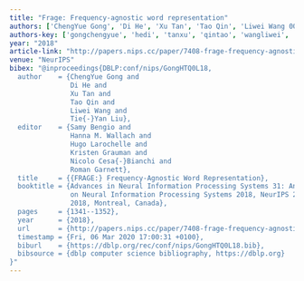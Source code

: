 ```yaml
---
title: "Frage: Frequency-agnostic word representation"
authors: ['ChengYue Gong', 'Di He', 'Xu Tan', 'Tao Qin', 'Liwei Wang 0001', 'Tie-Yan Liu']
authors-key: ['gongchengyue', 'hedi', 'tanxu', 'qintao', 'wangliwei', 'liutieyan']
year: "2018"
article-link: "http://papers.nips.cc/paper/7408-frage-frequency-agnostic-word-representation"
venue: "NeurIPS"
bibex: "@inproceedings{DBLP:conf/nips/GongHTQ0L18,
  author    = {ChengYue Gong and
               Di He and
               Xu Tan and
               Tao Qin and
               Liwei Wang and
               Tie{-}Yan Liu},
  editor    = {Samy Bengio and
               Hanna M. Wallach and
               Hugo Larochelle and
               Kristen Grauman and
               Nicolo Cesa{-}Bianchi and
               Roman Garnett},
  title     = {{FRAGE:} Frequency-Agnostic Word Representation},
  booktitle = {Advances in Neural Information Processing Systems 31: Annual Conference
               on Neural Information Processing Systems 2018, NeurIPS 2018, 3-8 December
               2018, Montreal, Canada},
  pages     = {1341--1352},
  year      = {2018},
  url       = {http://papers.nips.cc/paper/7408-frage-frequency-agnostic-word-representation},
  timestamp = {Fri, 06 Mar 2020 17:00:31 +0100},
  biburl    = {https://dblp.org/rec/conf/nips/GongHTQ0L18.bib},
  bibsource = {dblp computer science bibliography, https://dblp.org}
}"
---
```

